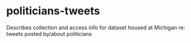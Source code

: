 # politicians-tweets
Describes collection and access info for dataset housed at Michigan re: tweets posted by/about politicians
